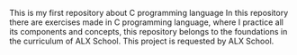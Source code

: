 This is my first repository about C programming language
In this repository there are exercises made in C programming language, where I practice all its components and concepts, this repository belongs to the foundations in the curriculum of ALX School.
This project is requested by ALX School.

